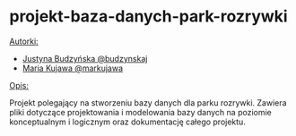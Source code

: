 # projekt-baza-danych-park-rozrywki

<ins>Autorki: </ins>
- [Justyna Budzyńska @budzynskaj](https://github.com/budzynskaJ)
- [Maria Kujawa @markujawa](https://github.com/markujawa)

<ins>Opis: </ins>

Projekt polegający na stworzeniu bazy danych dla parku rozrywki. Zawiera pliki dotyczące projektowania i modelowania bazy danych na poziomie konceptualnym i logicznym oraz
dokumentację całego projektu.

